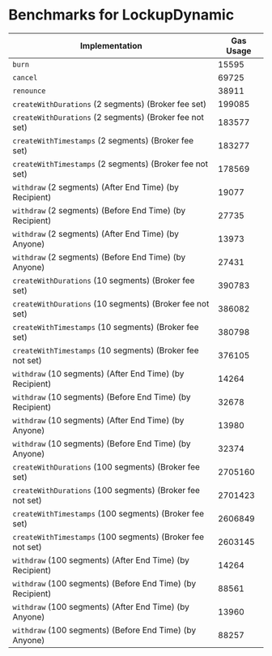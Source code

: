 # Benchmarks for LockupDynamic

| Implementation                                             | Gas Usage |
| ---------------------------------------------------------- | --------- |
| `burn`                                                     | 15595     |
| `cancel`                                                   | 69725     |
| `renounce`                                                 | 38911     |
| `createWithDurations` (2 segments) (Broker fee set)        | 199085    |
| `createWithDurations` (2 segments) (Broker fee not set)    | 183577    |
| `createWithTimestamps` (2 segments) (Broker fee set)       | 183277    |
| `createWithTimestamps` (2 segments) (Broker fee not set)   | 178569    |
| `withdraw` (2 segments) (After End Time) (by Recipient)    | 19077     |
| `withdraw` (2 segments) (Before End Time) (by Recipient)   | 27735     |
| `withdraw` (2 segments) (After End Time) (by Anyone)       | 13973     |
| `withdraw` (2 segments) (Before End Time) (by Anyone)      | 27431     |
| `createWithDurations` (10 segments) (Broker fee set)       | 390783    |
| `createWithDurations` (10 segments) (Broker fee not set)   | 386082    |
| `createWithTimestamps` (10 segments) (Broker fee set)      | 380798    |
| `createWithTimestamps` (10 segments) (Broker fee not set)  | 376105    |
| `withdraw` (10 segments) (After End Time) (by Recipient)   | 14264     |
| `withdraw` (10 segments) (Before End Time) (by Recipient)  | 32678     |
| `withdraw` (10 segments) (After End Time) (by Anyone)      | 13980     |
| `withdraw` (10 segments) (Before End Time) (by Anyone)     | 32374     |
| `createWithDurations` (100 segments) (Broker fee set)      | 2705160   |
| `createWithDurations` (100 segments) (Broker fee not set)  | 2701423   |
| `createWithTimestamps` (100 segments) (Broker fee set)     | 2606849   |
| `createWithTimestamps` (100 segments) (Broker fee not set) | 2603145   |
| `withdraw` (100 segments) (After End Time) (by Recipient)  | 14264     |
| `withdraw` (100 segments) (Before End Time) (by Recipient) | 88561     |
| `withdraw` (100 segments) (After End Time) (by Anyone)     | 13960     |
| `withdraw` (100 segments) (Before End Time) (by Anyone)    | 88257     |
